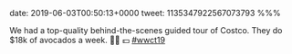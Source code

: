 date: 2019-06-03T00:50:13+0000
tweet: 1135347922567073793
%%%

We had a top-quality behind-the-scenes guided tour of Costco. They do $18k of avocados a week. 🥑💪 💵 [#wwct19](https://twitter.com/hashtag/wwct19)
